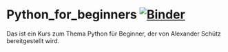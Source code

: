 # Python_for_beginners [![Binder]([https://mybinder.org/badge_logo.svg)](https://mybinder.org/v2/gh/x40x1/Python_for_beginners/HEAD?urlpath=https%3A%2F%2Fgithub.com%2Fx40x1%2FPython_for_beginners%2Fblob%2F19e985e8ce8e8bebfabf617bcc291bd9f484fa20%2FPython%2520f%25C3%25BCr%2520Einsteiger.ipynb](https://mybinder.org/v2/gh/x40x1/Python_for_beginners/da0db215f34b6fc23cc8467fa232470d4ec1adb7?filepath=Python%20f%C3%BCr%20Einsteiger.ipynb)https://mybinder.org/v2/gh/x40x1/Python_for_beginners/da0db215f34b6fc23cc8467fa232470d4ec1adb7?filepath=Python%20f%C3%BCr%20Einsteiger.ipynb)

Das ist ein Kurs zum Thema Python für Beginner, der von Alexander Schütz bereitgestellt wird.

